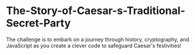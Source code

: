 # The-Story-of-Caesar-s-Traditional-Secret-Party
The challenge is to embark on a journey through history, cryptography, and JavaScript as you create a clever code to safeguard Caesar's festivities!
